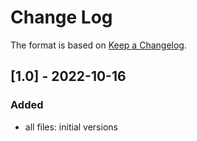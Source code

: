 # Change Log

The format is based on [Keep a Changelog](http://keepachangelog.com/).

## [1.0] - 2022-10-16
### Added
- all files: initial versions
